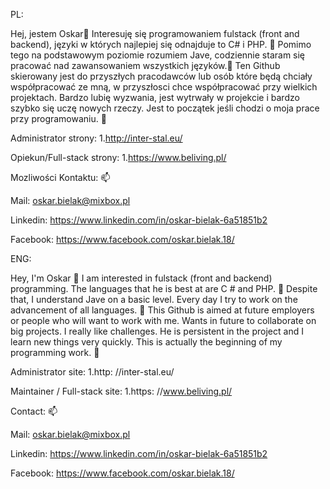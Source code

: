 PL:

Hej, jestem Oskar👋
Interesuję się programowaniem fulstack (front and backend), języki w których najlepiej się odnajduje to C# i PHP. 👀
Pomimo tego na podstawowym poziomie rozumiem Jave, codziennie staram się pracować nad zawansowaniem wszystkich języków.🌱
Ten Github skierowany jest do przyszłych pracodawców lub osób które będą chciały współpracować ze mną, w przyszłosci chce współpracować przy wielkich projektach. 
Bardzo lubię wyzwania, jest wytrwały w projekcie i bardzo szybko się uczę nowych rzeczy. 
Jest to początek jeśli chodzi o moja prace przy programowaniu. 💞️

Administrator strony: 
1.http://inter-stal.eu/

Opiekun/Full-stack strony:
1.https://www.beliving.pl/

Mozliwości Kontaktu: 📫

Mail: oskar.bielak@mixbox.pl

Linkedin: https://www.linkedin.com/in/oskar-bielak-6a51851b2

Facebook: https://www.facebook.com/oskar.bielak.18/

ENG:

Hey, I'm Oskar 👋
I am interested in fulstack (front and backend) programming. The languages that he is best at are C # and PHP. 👀
Despite that, I understand Jave on a basic level. Every day I try to work on the advancement of all languages. 🌱
This Github is aimed at future employers or people who will want to work with me. Wants in future to collaborate on big projects.
I really like challenges. He is persistent in the project and I learn new things very quickly. 
This is actually the beginning of my programming work. 💞️

Administrator site:
1.http: //inter-stal.eu/

Maintainer / Full-stack site:
1.https: //www.beliving.pl/

Contact: 📫

Mail: oskar.bielak@mixbox.pl

Linkedin: https://www.linkedin.com/in/oskar-bielak-6a51851b2

Facebook: https://www.facebook.com/oskar.bielak.18/
